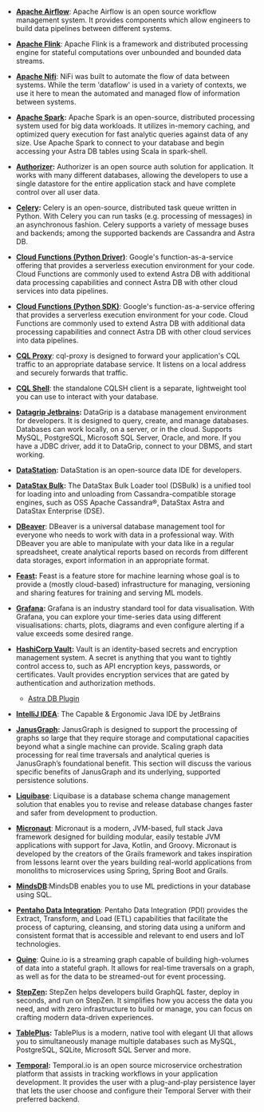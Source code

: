 - **[Apache Airflow](integration/apache-airflow)**: Apache Airflow is an open source workflow management system. It provides components which allow engineers to build data pipelines between different systems.

- **[Apache Flink](integration/flink)**: Apache Flink is a framework and distributed processing engine for stateful computations over unbounded and bounded data streams. 

- **[Apache Nifi](integration/apache-nifi)**: NiFi was built to automate the flow of data between systems. While the term 'dataflow' is used in a variety of contexts, we use it here to mean the automated and managed flow of information between systems.

- **[Apache Spark](integration/apache-spark):** Apache Spark is an open-source, distributed processing system used for big data workloads. It utilizes in-memory caching, and optimized query execution for fast analytic queries against data of any size. Use Apache Spark to connect to your database and begin accessing your Astra DB tables using Scala in spark-shell.

- **[Authorizer](integration/authorizer):** Authorizer is an open source auth solution for application.  It works with many different databases, allowing the developers to use a single datastore for the entire application stack and have complete control over all user data.

- **[Celery](integration/celery):** Celery is an open-source, distributed task queue written in Python. With Celery you can run tasks (e.g. processing of messages) in an asynchronous fashion. Celery supports a variety of message buses and backends; among the supported backends are Cassandra and Astra DB.

- **[Cloud Functions (Python Driver)](../develop/platform/google-cloud-function.md)**: Google's function-as-a-service offering that provides a serverless execution environment for your code. Cloud Functions are commonly used to extend Astra DB with additional data processing capabilities and connect Astra DB with other cloud services into data pipelines.

- **[Cloud Functions (Python SDK)](../develop/platform/google-cloud-function.md)**: Google's function-as-a-service offering that provides a serverless execution environment for your code. Cloud Functions are commonly used to extend Astra DB with additional data processing capabilities and connect Astra DB with other cloud services into data pipelines.

- **[CQL Proxy](../astra/cqlproxy)**: cql-proxy is designed to forward your application's CQL traffic to an appropriate database service. It listens on a local address and securely forwards that traffic.

- **[CQL Shell](../data/explore/cqlsh)**: the standalone CQLSH client is a separate, lightweight tool you can use to interact with your database.

- **[Datagrip Jetbrains](../data/explore/datagrip.md):** DataGrip is a database management environment for developers. It is designed to query, create, and manage databases. Databases can work locally, on a server, or in the cloud. Supports MySQL, PostgreSQL, Microsoft SQL Server, Oracle, and more. If you have a JDBC driver, add it to DataGrip, connect to your DBMS, and start working.

- **[DataStation](ide/datastation.md):** DataStation is an open-source data IDE for developers.

- **[DataStax Bulk](../data/load/dsbulk.md):** The DataStax Bulk Loader tool (DSBulk) is a unified tool for loading into and unloading from Cassandra-compatible storage engines, such as OSS Apache Cassandra®, DataStax Astra and DataStax Enterprise (DSE).

- **[DBeaver](../data/explore/dbeaver.md)**: DBeaver is a universal database management tool for everyone who needs to work with data in a professional way. With DBeaver you are able to manipulate with your data like in a regular spreadsheet, create analytical reports based on records from different data storages, export information in an appropriate format.

- **[Feast](integration/feast):** Feast is a feature store for machine learning whose goal is to provide a (mostly cloud-based) infrastructure for managing, versioning and sharing features for training and serving ML models.

- **[Grafana](integration/grafana):** Grafana is an industry standard tool for data visualisation. With Grafana, you can explore your time-series data using different visualisations: charts, plots, diagrams and even configure alerting if a value exceeds some desired range.

- **[HashiCorp Vault](integration/vault.md):** Vault is an identity-based secrets and encryption management system. A secret is anything that you want to tightly control access to, such as API encryption keys, passwords, or certificates. Vault provides encryption services that are gated by authentication and authorization methods.
    - [Astra DB Plugin](plugins/astradb-vault-plugin.md)

- **[IntelliJ IDEA](ide/intellij.md)**: The Capable & Ergonomic Java IDE by JetBrains

- **[JanusGraph](../tools/databases/janusgraph.md):** JanusGraph is designed to support the processing of graphs so large that they require storage and computational capacities beyond what a single machine can provide. Scaling graph data processing for real time traversals and analytical queries is JanusGraph’s foundational benefit. This section will discuss the various specific benefits of JanusGraph and its underlying, supported persistence solutions.

- **[Liquibase](integration/liquibase.md)**: Liquibase is a database schema change management solution that enables you to revise and release database changes faster and safer from development to production.

- **[Micronaut](../develop/frameworks/micronaut.md)**: Micronaut is a modern, JVM-based, full stack Java framework designed for building modular, easily testable JVM applications with support for Java, Kotlin, and Groovy. Micronaut is developed by the creators of the Grails framework and takes inspiration from lessons learnt over the years building real-world applications from monoliths to microservices using Spring, Spring Boot and Grails.

- **[MindsDB](../data/explore/mindsdb.md)**:MindsDB enables you to use ML predictions in your database using SQL.

- **[Pentaho Data Integration](integration/pentaho.md)**: Pentaho Data Integration (PDI) provides the Extract, Transform, and Load (ETL) capabilities that facilitate the process of capturing, cleansing, and storing data using a uniform and consistent format that is accessible and relevant to end users and IoT technologies.

- **[Quine](integration/quine.io.md)**: Quine.io is a streaming graph capable of building high-volumes of data into a stateful graph.  It allows for real-time traversals on a graph, as well as for the data to be streamed-out for event processing.

- **[StepZen](integration/stepzen.md):** StepZen helps developers build GraphQL faster, deploy in seconds, and run on StepZen. It simplifies how you access the data you need, and with zero infrastructure to build or manage, you can focus on crafting modern data-driven experiences.

- **[TablePlus](../data/explore/tableplus.md):** TablePlus is a modern, native tool with elegant UI that allows you to simultaneously manage multiple databases such as MySQL, PostgreSQL, SQLite, Microsoft SQL Server and more.

- **[Temporal](integration/temporal.md):** Temporal.io is an open source microservice orchestration platform that assists in tracking workflows in your application development. It provides the user with a plug-and-play persistence layer that lets the user choose and configure their Temporal Server with their preferred backend.

